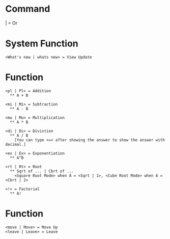 # Command
  | = Or

  # System Function
    <What's new | whats new> = View Update

  # Function
    <pl | Pl> = Addition
      ** A + B
    
    <mi | Mi> = Subtraction
      ** A - B

    <mu | Mu> = Multiplication
      ** A * B

    <di | Di> = Divistion
      ** A / B
        [You can type <=> after showing the answer to show the answer with decimal.]

    <ex | Ex> = Exponentiation
      ** A^B

    <rt | Rt> = Root
      ** Sqrt of ... | Cbrt of ...
        <Square Root Mode> when A = <Sqrt | 1>, <Cube Root Mode> when A = <Cbrt | 2>

    <!> = Factorial
      ** A!
  
  # Function
    <move | Move> = Move Up
    <leave | Leave> = Leave